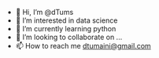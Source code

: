 - 👋 Hi, I’m @dTums
- 👀 I’m interested in data science
- 🌱 I’m currently learning python
- 💞️ I’m looking to collaborate on ...
- 📫 How to reach me dtumaini@gmail.com

<!---
dTums/dTums is a ✨ special ✨ repository because its `README.md` (this file) appears on your GitHub profile.
You can click the Preview link to take a look at your changes.
--->
